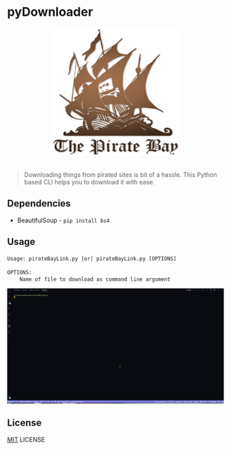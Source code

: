 # pyDownloader

<center>
    <img src = "images/piratebay.png" height = 300px width = 300px>
</center>
<br>

> Downloading things from pirated sites is bit of a hassle. This Python based CLI helps you to download it with ease.

## Dependencies
- BeautifulSoup - `pip install bs4`

## Usage

```
Usage: pirateBayLink.py |or| pirateBayLink.py [OPTIONS]

OPTIONS:
    Name of file to download as command line argument
```
![demo.gif](images/demo.gif)

## License
[MIT](LICENCE) LICENSE
